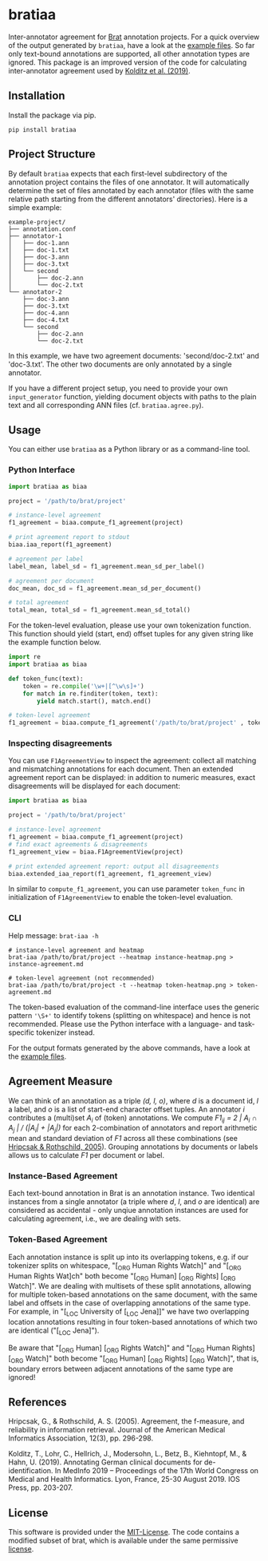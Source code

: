# bratiaa

Inter-annotator agreement for [Brat](https://brat.nlplab.org/) annotation projects. For a quick overview of the output generated by `bratiaa`, have a look at the [example files](https://github.com/kldtz/bratiaa/tree/master/example-files). So far only text-bound annotations are supported, all other annotation types are ignored. This package is an improved version of the code for calculating inter-annotator agreement used by <a href="#kolditz-et-al-2019">Kolditz et al. (2019)</a>.

## Installation

Install the package via pip.

```shell
pip install bratiaa
```

## Project Structure

By default `bratiaa` expects that each first-level subdirectory of the annotation project contains the files of one annotator. It will automatically determine the set of files annotated by each annotator (files with the same relative path starting from the different annotators' directories). Here is a simple example:

```shell
example-project/
├── annotation.conf
├── annotator-1
│   ├── doc-1.ann
│   ├── doc-1.txt
│   ├── doc-3.ann
│   ├── doc-3.txt
│   └── second
│       ├── doc-2.ann
│       └── doc-2.txt
└── annotator-2
    ├── doc-3.ann
    ├── doc-3.txt
    ├── doc-4.ann
    ├── doc-4.txt
    └── second
        ├── doc-2.ann
        └── doc-2.txt
```
In this example, we have two agreement documents: 'second/doc-2.txt' and 'doc-3.txt'. The other two documents are only annotated by a single annotator.

If you have a different project setup, you need to provide your own `input_generator` function, yielding document objects with paths to the plain text and all corresponding ANN files (cf. `bratiaa.agree.py`). 

## Usage

You can either use `bratiaa` as a Python library or as a command-line tool.


### Python Interface
```python
import bratiaa as biaa

project = '/path/to/brat/project'

# instance-level agreement
f1_agreement = biaa.compute_f1_agreement(project)

# print agreement report to stdout
biaa.iaa_report(f1_agreement)

# agreement per label
label_mean, label_sd = f1_agreement.mean_sd_per_label()

# agreement per document
doc_mean, doc_sd = f1_agreement.mean_sd_per_document() 

# total agreement
total_mean, total_sd = f1_agreement.mean_sd_total()
```

For the token-level evaluation, please use your own tokenization function. This function should yield (start, end) offset tuples for any given string like the example function below.

```python
import re
import bratiaa as biaa

def token_func(text):
    token = re.compile('\w+|[^\w\s]+')
    for match in re.finditer(token, text):
        yield match.start(), match.end()

# token-level agreement
f1_agreement = biaa.compute_f1_agreement('/path/to/brat/project' , token_func=token_func)
```

### Inspecting disagreements

You can use `F1AgreementView` to inspect the agreement: collect all matching and mismatching annotations for each document. 
Then an extended agreement report can be displayed: in addition to numeric measures, exact disagreements will be displayed for each document:
 
```python
import bratiaa as biaa

project = '/path/to/brat/project'

# instance-level agreement
f1_agreement = biaa.compute_f1_agreement(project)
# find exact agreements & disagreements
f1_agreement_view = biaa.F1AgreementView(project)

# print extended agreement report: output all disagreements
biaa.extended_iaa_report(f1_agreement, f1_agreement_view)
```

In similar to `compute_f1_agreement`, you can use parameter `token_func` in initialization of `F1AgreementView` to enable the token-level evaluation.  

### CLI
Help message: `brat-iaa -h`

```shell
# instance-level agreement and heatmap
brat-iaa /path/to/brat/project --heatmap instance-heatmap.png > instance-agreement.md

# token-level agreement (not recommended)
brat-iaa /path/to/brat/project -t --heatmap token-heatmap.png > token-agreement.md
```

The token-based evaluation of the command-line interface uses the generic pattern `'\S+'` to identify tokens (splitting on whitespace) and hence is not recommended. Please use the Python interface with a language- and task-specific  tokenizer instead.

For the output formats generated by the above commands, have a look at the [example files](https://github.com/kldtz/bratiaa/tree/master/example-files).


## Agreement Measure

We can think of an annotation as a triple *(d, l, o)*, where *d* is a document id, *l* a label, and *o* is a list of start-end character offset tuples. An annotator *i* contributes a (multi)set *A<sub>i</sub>* of (token) annotations. We compute *F1<sub>ij</sub> = 2 | A<sub>i</sub> ∩ A<sub>j</sub> | / (|A<sub>i</sub>| + |A<sub>j</sub>|)* for each 2-combination of annotators and report arithmetic mean and standard deviation of *F1* across all these combinations (see <a href="#hripcsak-2005">Hripcsak & Rothschild, 2005</a>). Grouping annotations by documents or labels allows us to calculate *F1* per document or label.

### Instance-Based Agreement

Each text-bound annotation in Brat is an annotation instance. Two identical instances from a single annotator (a triple where *d*, *l*, and *o* are identical) are considered as accidental - only unqiue annotation instances are used for calculating agreement, i.e., we are dealing with sets.

### Token-Based Agreement

Each annotation instance is split up into its overlapping tokens, e.g. if our tokenizer splits on whitespace, "\[<sub>ORG</sub> Human Rights Watch\]" and "\[<sub>ORG</sub> Human Rights Wat\]ch" both become "\[<sub>ORG</sub> Human\] \[<sub>ORG</sub> Rights\] \[<sub>ORG</sub> Watch\]". We are dealing with multisets of these split annotations, allowing for multiple token-based annotations on the same document, with the same label and offsets in the case of overlapping annotations of the same type. For example, in "\[<sub>LOC</sub> University of \[<sub>LOC</sub> Jena\]\]" we have two overlapping location annotations resulting in four token-based annotations of which two are identical ("\[<sub>LOC</sub> Jena\]").

Be aware that "\[<sub>ORG</sub> Human\] \[<sub>ORG</sub> Rights Watch\]" and "\[<sub>ORG</sub> Human Rights\] \[<sub>ORG</sub> Watch\]" both become "\[<sub>ORG</sub> Human\] \[<sub>ORG</sub> Rights\] \[<sub>ORG</sub> Watch\]", that is, boundary errors between adjacent annotations of the same type are ignored!


## References

<a name="hripcsak-2005">Hripcsak, G., & Rothschild, A. S. (2005).</a> Agreement, the f-measure, and reliability in information retrieval. Journal of the American Medical Informatics Association, 12(3), pp. 296-298.

<a name="kolditz-et-al-2019">Kolditz, T., Lohr, C., Hellrich, J., Modersohn, L., Betz, B., Kiehntopf, M., & Hahn, U. (2019).</a> Annotating German clinical documents for de-identification. In MedInfo 2019 – Proceedings of the 17th World Congress on Medical and Health Informatics. Lyon, France, 25-30 August 2019. IOS Press, pp. 203-207.


## License

This software is provided under the [MIT-License](https://github.com/kldtz/bratiaa/blob/master/LICENSE). The code contains a modified subset of brat, which is available under the same permissive [license](https://github.com/kldtz/bratiaa/blob/master/bratsubset/BRAT_LICENSE.md).